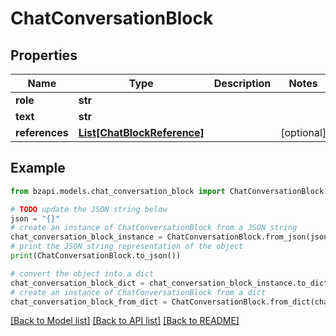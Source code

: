 # ChatConversationBlock


## Properties

Name | Type | Description | Notes
------------ | ------------- | ------------- | -------------
**role** | **str** |  | 
**text** | **str** |  | 
**references** | [**List[ChatBlockReference]**](ChatBlockReference.md) |  | [optional] 

## Example

```python
from bzapi.models.chat_conversation_block import ChatConversationBlock

# TODO update the JSON string below
json = "{}"
# create an instance of ChatConversationBlock from a JSON string
chat_conversation_block_instance = ChatConversationBlock.from_json(json)
# print the JSON string representation of the object
print(ChatConversationBlock.to_json())

# convert the object into a dict
chat_conversation_block_dict = chat_conversation_block_instance.to_dict()
# create an instance of ChatConversationBlock from a dict
chat_conversation_block_from_dict = ChatConversationBlock.from_dict(chat_conversation_block_dict)
```
[[Back to Model list]](../README.md#documentation-for-models) [[Back to API list]](../README.md#documentation-for-api-endpoints) [[Back to README]](../README.md)


